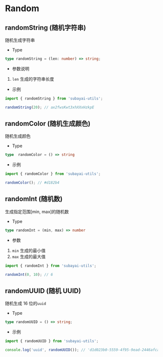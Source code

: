 # Random

## randomString (随机字符串)

随机生成字符串

- Type

```ts
type randomString = (len: number) => string;
```

- 参数说明

1. `len` 生成的字符串长度

- 示例

```ts
import { randomString } from 'subayai-utils';

randomString(20); // ax2fwsKwt3xhXXxHzkpE
```

## randomColor (随机生成颜色)

随机生成颜色

- Type

```ts
type  randomColor = () => string
```
- 示例

```typescript
import { randomColor } from 'subayai-utils';

randomColor(); // #d182b4
```

## randomInt (随机数)

生成指定范围[min, max]的随机数

- Type

```ts
type randomInt = (min, max) => number
```

- 参数

1. `min` 生成的最小值
2. `max` 生成的最大值

```typescript
import { randomInt } from 'subayai-utils';

randomInt(0, 10); // 6
```

## randomUUID (随机 UUID)


随机生成 16 位的`uuid`

- Type

```ts
type randomUUID = () => string;
```

- 示例

```ts
import { randomUUID } from 'subayai-utils';

console.log('uuid', randomUUID()); // 'd1d023b0-5559-4f95-9ead-2446afca559f'
```
